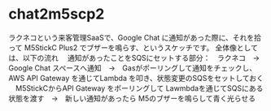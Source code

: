 # chat2m5scp2
ラクネコという来客管理SaaSで、Google Chat に通知があった際に、それを拾って M5StickC Plus2 でブザーを鳴らす、というスケッチです。
全体像としては、以下の流れ
　通知があったことをSQSにセットする部分：　ラクネコ　→　Google Chat スペースへ通知　→　Gasがポーリングして通知をチェックし、AWS API Gateway を通じてLambda を叩き、状態変更のSQSをセットしておく
　M5StickCからAPI Gateway をポーリングして Lawmbdaを通じてSQSにある状態を渡す　→　新しい通知があったら M5のブザーを鳴らして青く光らせる

